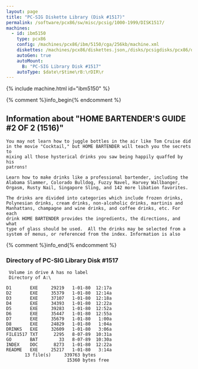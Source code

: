 ```yaml
---
layout: page
title: "PC-SIG Diskette Library (Disk #1517)"
permalink: /software/pcx86/sw/misc/pcsig/1000-1999/DISK1517/
machines:
  - id: ibm5150
    type: pcx86
    config: /machines/pcx86/ibm/5150/cga/256kb/machine.xml
    diskettes: /machines/pcx86/diskettes.json,/disks/pcsigdisks/pcx86/diskettes.json
    autoGen: true
    autoMount:
      B: "PC-SIG Library Disk #1517"
    autoType: $date\r$time\rB:\rDIR\r
---
```


{% include machine.html id="ibm5150" %}

{% comment %}info_begin{% endcomment %}

## Information about "HOME BARTENDER'S GUIDE #2 OF 2 (1516)"

    You may not learn how to juggle bottles in the air like Tom Cruise did
    in the movie "Cocktail," but HOME BARTENDER will teach you the secrets
    to
    mixing all those hysterical drinks you saw being happily quaffed by his
    patrons!
    
    Learn how to make drinks like a professional bartender, including the
    Alabama Slammer, Colorado Bulldog, Fuzzy Navel, Harvey Wallbanger,
    Orgasm, Rusty Nail, Singapore Sling, and 142 more libation favorites.
    
    The drinks are divided into categories which include frozen drinks,
    Polynesian drinks, cream drinks, non-alcoholic drinks, martinis and
    Manhattans, champagne and wine drinks, and coffee drinks, etc. For each
    drink HOME BARTENDER provides the ingredients, the directions, and what
    type of glass should be used.  All the drinks may be selected from a
    system of menus, or referenced from the index. Information is also
{% comment %}info_end{% endcomment %}


### Directory of PC-SIG Library Disk #1517

     Volume in drive A has no label
     Directory of A:\

    D1       EXE     29219   1-01-80  12:17a
    D2       EXE     35379   1-01-80  12:14a
    D3       EXE     37107   1-01-80  12:18a
    D4       EXE     34393   1-01-80  12:22a
    D5       EXE     39283   1-01-80  12:52a
    D6       EXE     35447   1-01-80  12:55a
    D7       EXE     35679   1-01-80   1:00a
    D8       EXE     24829   1-01-80   1:04a
    DRINKS   EXE     32609   1-01-80   3:06a
    FILE1517 TXT      2295   8-07-89  10:31a
    GO       BAT        33   8-07-89  10:30a
    INDEX    DOC      8273   1-01-80  12:22a
    README   EXE     25217   1-01-80   3:14a
           13 file(s)     339763 bytes
                           15360 bytes free
